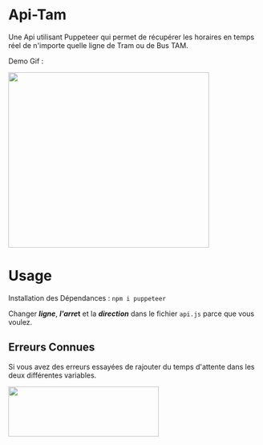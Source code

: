 # Api-Tam
Une Api utilisant Puppeteer qui permet de récupérer les horaires en temps réel de n'importe quelle ligne de Tram ou de Bus TAM.

Demo Gif :

<img src="https://im5.ezgif.com/tmp/ezgif-5-bd12364f93.gif" width="400" height="350" />

 # Usage #
 
 Installation des Dépendances : 
 ``npm i puppeteer``
 


 
 
 Changer ***ligne***, ***l'arre*t** et la ***direction*** dans le fichier ``api.js`` parce que vous voulez.
 
 ## Erreurs Connues ##
 
Si vous avez des erreurs essayées de rajouter du temps d'attente dans les deux différentes variables.

<img src="https://i.imgur.com/JnaV8yD.png" width="300" height="100" />

 
